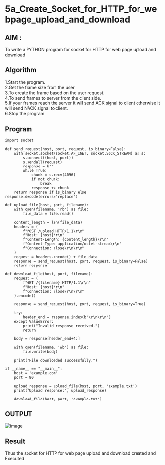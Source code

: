 # 5a_Create_Socket_for_HTTP_for_webpage_upload_and_download
## AIM :
To write a PYTHON program for socket for HTTP for web page upload and download
## Algorithm

1.Start the program.
<BR>
2.Get the frame size from the user
<BR>
3.To create the frame based on the user request.
<BR>
4.To send frames to server from the client side.
<BR>
5.If your frames reach the server it will send ACK signal to client otherwise it will send NACK signal to client.
<BR>
6.Stop the program
<BR>
## Program 
```
import socket

def send_request(host, port, request, is_binary=False):
    with socket.socket(socket.AF_INET, socket.SOCK_STREAM) as s:
        s.connect((host, port))
        s.sendall(request)
        response = b""
        while True:
            chunk = s.recv(4096)
            if not chunk:
                break
            response += chunk
    return response if is_binary else response.decode(errors="replace")

def upload_file(host, port, filename):
    with open(filename, 'rb') as file:
        file_data = file.read()

    content_length = len(file_data)
    headers = (
        f"POST /upload HTTP/1.1\r\n"
        f"Host: {host}\r\n"
        f"Content-Length: {content_length}\r\n"
        f"Content-Type: application/octet-stream\r\n"
        f"Connection: close\r\n\r\n"
    )
    request = headers.encode() + file_data
    response = send_request(host, port, request, is_binary=False)
    return response

def download_file(host, port, filename):
    request = (
        f"GET /{filename} HTTP/1.1\r\n"
        f"Host: {host}\r\n"
        f"Connection: close\r\n\r\n"
    ).encode()

    response = send_request(host, port, request, is_binary=True)

    try:
        header_end = response.index(b"\r\n\r\n")
    except ValueError:
        print("Invalid response received.")
        return

    body = response[header_end+4:]

    with open(filename, 'wb') as file:
        file.write(body)

    print("File downloaded successfully.")

if __name__ == "__main__":
    host = 'example.com'
    port = 80

    upload_response = upload_file(host, port, 'example.txt')
    print("Upload response:", upload_response)

    download_file(host, port, 'example.txt')
```
## OUTPUT
![image](https://github.com/user-attachments/assets/9ddc0835-9024-41fa-a8c8-c609bfeca1f1)

## Result
Thus the socket for HTTP for web page upload and download created and Executed
